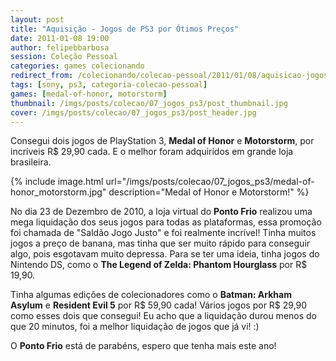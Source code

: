```yaml
---
layout: post
title: "Aquisição - Jogos de PS3 por Ótimos Preços"
date: 2011-01-08 19:00
author: felipebbarbosa
session: Coleção Pessoal
categories: games colecionando
redirect_from: /colecionando/colecao-pessoal/2011/01/08/aquisicao-jogos-ps3-ponto-frio.html
tags: [sony, ps3, categoria-colecao-pessoal]
games: [medal-of-honor, motorstorm]
thumbnail: /imgs/posts/colecao/07_jogos_ps3/post_thumbnail.jpg
cover: /imgs/posts/colecao/07_jogos_ps3/post_header.jpg
---
```


Consegui dois jogos de PlayStation 3, **Medal of Honor** e **Motorstorm**, por incríveis R\$ 29,90 cada.
E o melhor foram adquiridos em grande loja brasileira.

<!--more-->

{% include image.html
    url="/imgs/posts/colecao/07_jogos_ps3/medal-of-honor_motorstorm.jpg"
    description="Medal of Honor e Motorstorm!" %}

No dia 23 de Dezembro de 2010, a loja virtual do **Ponto Frio** realizou uma mega liquidação dos seus jogos para todas as plataformas, essa promoção foi chamada de "Saldão Jogo Justo" e foi realmente incrível! Tinha muitos jogos a preço de banana, mas tinha que ser muito rápido para conseguir algo, pois esgotavam muito depressa. Para se ter uma ideia, tinha jogos do Nintendo DS, como o **The Legend of Zelda: Phantom Hourglass** por R\$ 19,90.

Tinha algumas edições de colecionadores como o **Batman: Arkham Asylum** e **Resident Evil 5** por R$ 59,90 cada! Vários jogos por R$ 29,90 como esses dois que consegui! Eu acho que a liquidação durou menos do que 20 minutos, foi a melhor liquidação de jogos que já vi! :)

O **Ponto Frio** está de parabéns, espero que tenha mais este ano!
